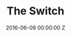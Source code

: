 ---
title: The Switch
image: "/uploads/the-switch.jpg"
brand: Nike
agency: Weiden Kennedy
production-company: Rattling Stick
date: 2016-06-09 00:00:00 Z
director: Ringan Ledwidge
with:
imdb:
video: 281648443
layout: project
is-in-production: 
---